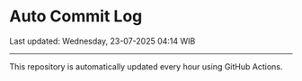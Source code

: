 # Auto Commit Log

Last updated: Wednesday, 23-07-2025 04:14 WIB

---

This repository is automatically updated every hour using GitHub Actions.
